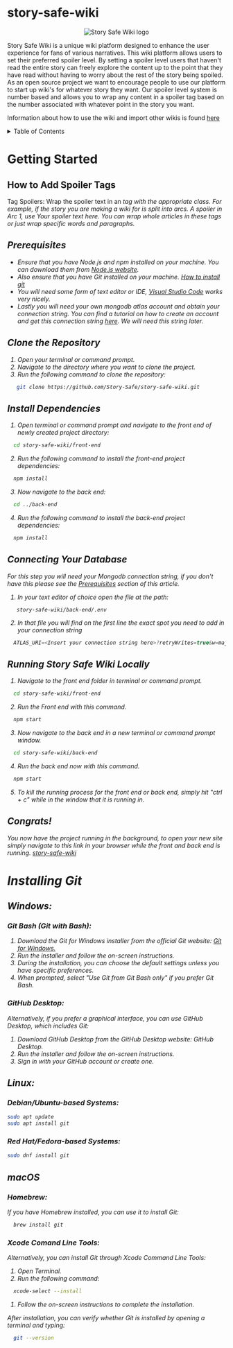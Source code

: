 # story-safe-wiki

<p align="center">
  <img src="https://github.com/Story-Safe/story-safe-wiki/blob/main/front-end/src/assets/Horizontal_Combination_Mark_dark_background.jpg?raw=true" alt="Story Safe Wiki logo">
</p>

Story Safe Wiki is a unique wiki platform designed to enhance the user experience for fans of various narratives. This wiki platform allows users to set their preferred spoiler level. By setting a spoiler level users that haven't read the entire story can freely explore the content up to the point that they have read without having to worry about the rest of the story being spoiled. As an open source project we want to encourage people to use our platform to start up wiki's for whatever story they want. Our spoiler level system is number based and allows you to wrap any content in a spoiler tag based on the number associated with whatever point in the story you want. 

Information about how to use the wiki and import other wikis is found [here](import.md)

<details>
<summary>Table of Contents</summary>

- [Getting Started](#getting-started)
  - [Prerequisites](#prerequisites)
  - [Clone the Repository](#clone-the-repository)
  - [Install Dependencies](#install-dependencies)
  - [Connecting Your Database](#connecting-your-database)
  - [Running Story Safe Wiki Locally](#running-story-safe-wiki-locally)
- [Installing Git](#installing-git)


</details>


# Getting Started

## How to Add Spoiler Tags
Tag Spoilers: Wrap the spoiler text in an <em> tag with the appropriate class. For example, if the story you are making a wiki for is split into arcs. A spoiler in Arc 1, use <em className="spoil_1">Your spoiler text here</em>.
You can wrap whole articles in these tags or just wrap specific words and paragraphs.


## Prerequisites
- Ensure that you have Node.js and npm installed on your machine. You can download them from [Node.js website](https://nodejs.org/).
- Also ensure that you have Git installed on your machine. [How to install git](#installing-git)
- You will need some form of text editor or IDE, [Visual Studio Code](https://code.visualstudio.com/download) works very nicely.
- Lastly you will need your own mongodb atlas account and obtain your connection string. You can find a tutorial on how to create an account and get this connection string [here](https://www.mongodb.com/docs/guides/atlas/connection-string/). We will need this string later.

## Clone the Repository
1. Open your terminal or command prompt.
2. Navigate to the directory where you want to clone the project.
3. Run the following command to clone the repository:
```bash
   git clone https://github.com/Story-Safe/story-safe-wiki.git
```

## Install Dependencies
1. Open terminal or command prompt and navigate to the front end of newly created project directory:
```bash
  cd story-safe-wiki/front-end
```
2. Run the following command to install the front-end project dependencies:
```bash
  npm install
```
3. Now navigate to the back end:
```bash
  cd ../back-end
```
4. Run the following command to install the back-end project dependencies:
```bash
  npm install
```

## Connecting Your Database
For this step you will need your Mongodb connection string, if you don't have this please see the [Prerequisites](#prerequisites) section of this article.
1. In your text editor of choice open the file at the path:
```
   story-safe-wiki/back-end/.env
```
2. In that file you will find on the first line the exact spot you need to add in your connection string
```javascript
  ATLAS_URI=<Insert your connection string here>?retryWrites=true&w=majority
```

## Running Story Safe Wiki Locally
1. Navigate to the front end folder in terminal or command prompt.
```bash
  cd story-safe-wiki/front-end
```
2. Run the Front end with this command.
```bash
  npm start
```
3. Now navigate to the back end in a new terminal or command prompt window.
```bash
  cd story-safe-wiki/back-end
```
4. Run the back end now with this command.
```bash
  npm start
```
5. To kill the running process for the front end or back end, simply hit "ctrl + c" while in the window that it is running in.

## Congrats!
You now have the project running in the background, to open your new site simply navigate to this link in your browser while the front and back end is running. [story-safe-wiki](http://localhost:5173/)

# Installing Git

## Windows:
### Git Bash (Git with Bash):
1. Download the Git for Windows installer from the official Git website: [Git for Windows.](https://gitforwindows.org/)
2. Run the installer and follow the on-screen instructions.
3. During the installation, you can choose the default settings unless you have specific preferences.
4. When prompted, select "Use Git from Git Bash only" if you prefer Git Bash.
   
### GitHub Desktop:
Alternatively, if you prefer a graphical interface, you can use GitHub Desktop, which includes Git:

1. Download GitHub Desktop from the GitHub Desktop website: GitHub Desktop.
2. Run the installer and follow the on-screen instructions.
3. Sign in with your GitHub account or create one.

## Linux:
### Debian/Ubuntu-based Systems:
  ```bash
  sudo apt update
  sudo apt install git
```
### Red Hat/Fedora-based Systems:
  ```bash
  sudo dnf install git
```

## macOS
### Homebrew:
If you have Homebrew installed, you can use it to install Git:
```bash
  brew install git
```
### Xcode Comand Line Tools:
Alternatively, you can install Git through Xcode Command Line Tools:
1. Open Terminal.
2. Run the following command:
```bash
  xcode-select --install
```
1. Follow the on-screen instructions to complete the installation.

After installation, you can verify whether Git is installed by opening a terminal and typing:
```bash
  git --version
```







